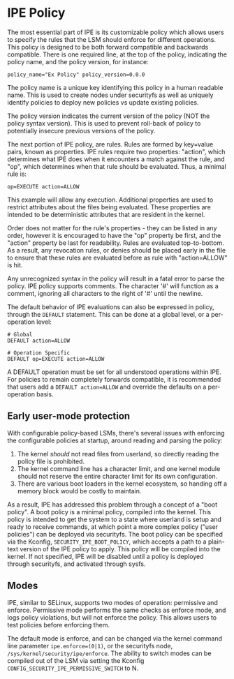 # IPE Policy

The most essential part of IPE is its customizable policy which allows users 
to specify the rules that the LSM should enforce for different operations. 
This policy is designed to be both forward compatible and backwards compatible.
There is one required line, at the top of the policy, indicating the
policy name, and the policy version, for instance:

```
policy_name="Ex Policy" policy_version=0.0.0
```

The policy name is a unique key identifying this policy in a human readable
name. This is used to create nodes under securityfs as well as uniquely
identify policies to deploy new policies vs update existing policies.

The policy version indicates the current version of the policy (NOT the
policy syntax version). This is used to prevent roll-back of policy to
potentially insecure previous versions of the policy.

The next portion of IPE policy, are rules. Rules are formed by key=value
pairs, known as properties. IPE rules require two properties: "action",
which determines what IPE does when it encounters a match against the
rule, and "op", which determines when that rule should be evaluated.
Thus, a minimal rule is:

```
op=EXECUTE action=ALLOW
```

This example will allow any execution. Additional properties are used to
restrict attributes about the files being evaluated. These properties are
intended to be deterministic attributes that are resident in the kernel.

Order does not matter for the rule's properties - they can be listed in
any order, however it is encouraged to have the "op" property be first,
and the "action" property be last for readability. Rules are evaluated
top-to-bottom. As a result, any revocation rules, or denies should be
placed early in the file to ensure that these rules are evaluated before as
rule with "action=ALLOW" is hit.

Any unrecognized syntax in the policy will result in a fatal error to
parse the policy. IPE policy supports comments. The character '#' will
function as a  comment, ignoring all characters to the right of '#'
until the newline.

The default behavior of IPE evaluations can also be expressed in policy,
through the `DEFAULT` statement. This can be done at a global level, or
a per-operation level:

```
# Global
DEFAULT action=ALLOW

# Operation Specific
DEFAULT op=EXECUTE action=ALLOW
```

A DEFAULT operation must be set for all understood
operations within IPE. For policies to remain completely forwards
compatible, it is recommended that users add a `DEFAULT action=ALLOW`
and override the defaults on a per-operation basis.

## Early user-mode protection

With configurable policy-based LSMs, there's several issues with enforcing
the configurable policies at startup, around reading and parsing the policy:

1. The kernel _should_ not read files from userland, so directly reading
the policy file is prohibited.
2. The kernel command line has a character limit, and one kernel module
should not reserve the entire character limit for its own configuration.
3. There are various boot loaders in the kernel ecosystem, so handing off
a memory block would be costly to maintain.

As a result, IPE has addressed this problem through a concept of a "boot
policy". A boot policy is a minimal policy, compiled into the kernel. This
policy is intended to get the system to a state where userland is setup
and ready to receive commands, at which point a more complex policy ("user policies")
can be deployed via securityfs. The boot policy can be specified via the
Kconfig, `SECURITY_IPE_BOOT_POLICY`, which accepts a path to a plain-text
version of the IPE policy to apply. This policy will be compiled into the
kernel. If not specified, IPE will be disabled until a policy is deployed
through securityfs, and activated through sysfs.

## Modes

IPE, similar to SELinux, supports two modes of operation: permissive
and enforce. Permissive mode performs the same checks as enforce mode,
and logs policy violations, but will not enforce the policy. This allows
users to test policies before enforcing them.

The default mode is enforce, and can be changed via the kernel command line
parameter `ipe.enforce=(0|1)`, or the securityfs node,
`/sys/kernel/security/ipe/enforce`. The ability to switch modes can be compiled
out of the LSM via setting the Kconfig `CONFIG_SECURITY_IPE_PERMISSIVE_SWITCH` to N.
